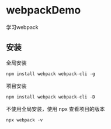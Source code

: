 # webpackDemo
学习webpack

## 安装

全局安装

```javascript
npm install webpack webpack-cli -g
```

项目安装

```javascript
npm install webpack webpack-cli -D
```

不使用全局安装，使用 npx 查看项目的版本

```javascript
npx webpack -v
```

